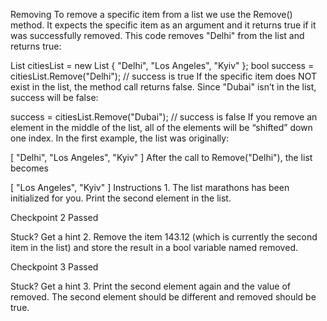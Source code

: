 Removing
To remove a specific item from a list we use the Remove() method. It expects the specific item as an argument and it returns true if it was successfully removed. This code removes "Delhi" from the list and returns true:

List<string> citiesList = new List<string> { "Delhi", "Los Angeles", "Kyiv" };
bool success = citiesList.Remove("Delhi");
// success is true
If the specific item does NOT exist in the list, the method call returns false. Since "Dubai" isn’t in the list, success will be false:

success = citiesList.Remove("Dubai");
// success is false
If you remove an element in the middle of the list, all of the elements will be “shifted” down one index. In the first example, the list was originally:

[ "Delhi", "Los Angeles", "Kyiv" ]
After the call to Remove("Delhi"), the list becomes

[ "Los Angeles", "Kyiv" ]
Instructions
1.
The list marathons has been initialized for you. Print the second element in the list.

Checkpoint 2 Passed

Stuck? Get a hint
2.
Remove the item 143.12 (which is currently the second item in the list) and store the result in a bool variable named removed.

Checkpoint 3 Passed

Stuck? Get a hint
3.
Print the second element again and the value of removed. The second element should be different and removed should be true.